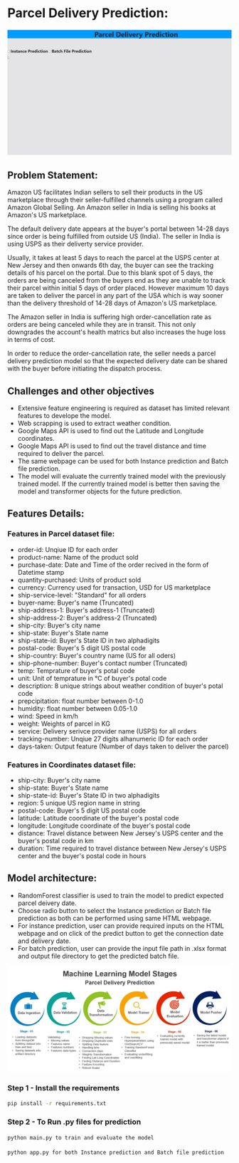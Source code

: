 # Parcel Delivery Prediction:

![](https://github.com/RickyMehra06/Parcel_Delivery_Prediction_End_to_End_AWS/blob/main/media/Parcel_Delivery_GIF.gif)

## Problem Statement:

Amazon US facilitates Indian sellers to sell their products in the US marketplace through their seller-fulfilled channels using a program called Amazon Global Selling. An Amazon seller in India is selling his books at Amazon's US marketplace.

The default delivery date appears at the buyer's portal between 14-28 days since order is being fulfilled from outside US (India). The seller in India is using USPS as their deliverty service provider.

Usually, it takes at least 5 days to reach the parcel at the USPS center at New Jersey and then onwards 6th day, the buyer can see the tracking details of his parcel on the portal. Due to this blank spot of 5 days, the orders are being canceled from the buyers end as they are unable to track their parcel within initial 5 days of order placed. However maximum 10 days are taken to deliver the parcel in any part of the USA which is way sooner than the delivery threshold of 14-28 days of Amazon's US marketplace.

The Amazon seller in India is suffering high order-cancellation rate as orders are being canceled while they are in transit. This not only downgrades the account's health matrics but also increases the huge loss in terms of cost.

In order to reduce the order-cancellation rate, the seller needs a parcel delivery prediction model so that the expected delivery date can be shared with the buyer before initiating the dispatch process.

## Challenges and other objectives
* Extensive feature engineering is required as dataset has limited relevant features to develope the model.
* Web scrapping is used to extract weather condition.
* Google Maps API is used to find out the Latitude and Longitude coordinates.
* Google Maps API is used to find out the travel distance and time required to deliver the parcel.
* The same webpage can be used for both Instance prediction and Batch file prediction.
* The model will evaluate the currently trained model with the previously trained model. If the currently trained model is better then saving the model and transformer objects for the future prediction.

## Features Details:

### Features in Parcel dataset file:
* order-id: Unqiue ID for each order
* product-name: Name of the product sold
* purchase-date: Date and Time of the order recived in the form of Datetime stamp
* quantity-purchased: Units of product sold
* currency: Currency used for transaction, USD for US marketplace
* ship-service-level: "Standard" for all orders
* buyer-name: Buyer's name (Truncated)
* ship-address-1: Buyer's address-1 (Truncated)
* ship-address-2: Buyer's address-2 (Truncated)
* ship-city: Buyer's city name
* ship-state: Buyer's State name
* ship-state-id: Buyer's State ID in two alphadigits
* postal-code: Buyer's 5 digit US postal code
* ship-country: Buyer's country name (US for all oders)
* ship-phone-number: Buyer's contact number (Truncated)
* temp: Temprature of buyer's potal code
* unit: Unit of temprature in °C of buyer's potal code
* description: 8 unique strings about weather condition of buyer's potal code
* prepcipitation: float number between 0-1.0
* humidity: float number between 0.05-1.0
* wind: Speed in km/h
* weight: Weights of parcel in KG
* service: Delivery serivce provider name (USPS) for all orders
* tracking-number: Unqiue 27 digits alhanumeric ID for each order
* days-taken: Output feature (Number of days taken to deliver the parcel)


### Features in Coordinates dataset file:

* ship-city: Buyer's city name
* ship-state: Buyer's State name
* ship-state-id: Buyer's State ID in two alphadigits
* region: 5 unique US region name in string
* postal-code: Buyer's 5 digit US postal code
* latitude: Latitude coordinate of the buyer's postal code
* longitude: Longitude coordinate of the buyer's postal code
* distance: Travel distance between New Jersey's USPS center and the buyer's postal code in km
* duration: Time required to travel distance between New Jersey's USPS center and the buyer's postal code in hours



## Model architecture:

* RandomForest classifier is used to train the model to predict expected parcel deivery date.
* Choose radio button to select the Instance prediction or Batch file prediction as both can be performed using same HTML webpage.
* For instance prediction, user can provide required inputs on the HTML webpage and on click of the predict button to get the connection date and delivery date.
* For batch prediction, user can provide the input file path in .xlsx format and output file directory to get the predicted batch file.

![ML_Dev_Steps](https://github.com/RickyMehra06/Parcel_Delivery_Prediction_End_to_End_AWS/blob/main/media/Parcel_delivery_Architecture.jpg)


### Step 1 - Install the requirements

```bash
pip install -r requirements.txt
```


### Step 2 - To Run .py files for prediction

```bash
python main.py to train and evaluate the model

python app.py for both Instance prediction and Batch file prediction

```

